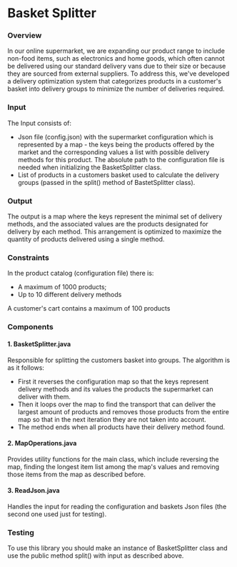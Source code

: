 <h1>Basket Splitter</h1>
<h3>Overview</h3>

In our online supermarket, we are expanding our product range to include 
non-food items, such as electronics and home goods, which often cannot be 
delivered using our standard delivery vans due to their size or because 
they are sourced from external suppliers. To address this, we've developed 
a delivery optimization system that categorizes products in a customer's 
basket into delivery groups to minimize the number of deliveries required.

<h3>Input</h3>

The Input consists of: 
- Json file (config.json) with the supermarket configuration
which is represented by a map - the keys being the products offered by the market
and the corresponding values a list with possible delivery methods for this product.
  The absolute path to the configuration file is needed when initializing the BasketSplitter class.
- List of products in a customers basket used to calculate the delivery groups 
(passed in the split() method of BastetSplitter class).



<h3>Output</h3>

The output is a map where the keys represent the minimal set of delivery 
methods, and the associated values are the products designated for 
delivery by each method. This arrangement is optimized to maximize 
the quantity of products delivered using a single method.

<h3>Constraints</h3>

In the product catalog (configuration file) there is:

- A maximum of 1000 products;
- Up to 10 different delivery methods

A customer's cart contains a maximum of 100 products

<h3>Components</h3>
<h4>1. BasketSplitter.java </h4>

Responsible for splitting the customers basket into groups.
The algorithm is as it follows:
- First it reverses the configuration map so that the keys represent
delivery methods and its values the products the supermarket can deliver with them.
- Then it loops over the map to find the transport that can deliver the largest amount of
products and removes those products from the entire map so that in the
next iteration they are not taken into account.
- The method ends when all products have their delivery method found.

<h4>2. MapOperations.java </h4>

Provides utility functions for the main class, which include reversing
the map, finding the longest item list among the map's values and removing
those items from the map as described before.

<h4>3. ReadJson.java </h4>

Handles the input for reading the configuration and baskets Json files
(the second one used just for testing).

<h3>Testing</h3>

To use this library you should make an instance of BasketSplitter class
and use the public method split() with input as described above.